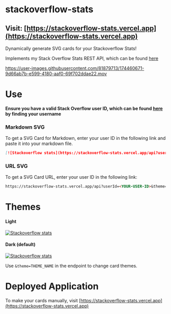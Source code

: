 # stackoverflow-stats

## Visit: [https://stackoverflow-stats.vercel.app](https://stackoverflow-stats.vercel.app)

Dynamically generate SVG cards for your Stackoverflow Stats!

Implements my Stack Overflow Stats REST API, which can be found [here](https://github.com/yuvrajvirdi/stackoverflow-stats-api)

https://user-images.githubusercontent.com/81879713/174460671-9d66ab7b-e599-4180-aaf0-69f702ddae22.mov

# Use

**Ensure you have a valid Stack Overflow user ID, which can be found [here](https://stackover.com/users) by finding your username**

### Markdown SVG

To get a SVG Card for Markdown, enter your user ID in the following link and paste it into your markdown file.

```md
[![Stackoverflow stats](https://stackoverflow-stats.vercel.app/api?userId=<YOUR-USER-ID>&theme=Dark)](https://stackoverflow.com/users/<YOUR-USER-ID>)
```

### URL SVG

To get a SVG Card URL, enter your user ID in the following link:

```md
https://stackoverflow-stats.vercel.app/api?userId=<YOUR-USER-ID>&theme=Dark
```

# Themes

#### Light

[![Stackoverflow stats](https://stackoverflow-stats.vercel.app/api?userId=1&theme=Light)](https://stackoverflow.com/users/1)

#### Dark (default)

[![Stackoverflow stats](https://stackoverflow-stats.vercel.app/api?userId=1&theme=Dark)](https://stackoverflow.com/users/1)

Use `&theme=THEME_NAME` in the endpoint to change card themes.

# Deployed Application

To make your cards manually, visit [https://stackoverflow-stats.vercel.app](https://stackoverflow-stats.vercel.app)
